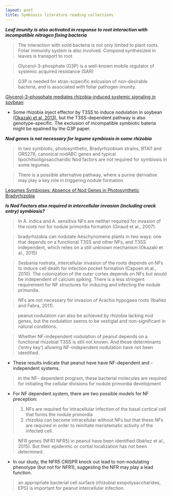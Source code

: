 ```yaml
---
layout: post
title: Symbiosis literature reading collections
---
```



_**Leaf imunity is also activated in response to root interaction with incompatible nitrogen fixing bacteria**_

>The interaction with soild bacteria is not only limited to plant roots. Foliar immunity system is also involved. Compond synthesized in leaves is transport to root

>Glycerol-3-phosphate (G3P) is a well-known mobile regulator of systemic acquired resistance (SAR)

>G3P is needed for stran-scpecific exlcusion of non-desirable bacteria, and is associated with foliar pathogen imunity.

[Glycerol-3-phosphate mediates rhizobia-induced systemic signaling in soybean](https://www.nature.com/articles/s41467-019-13318-8)

* Some rhizobia inject effector by T3SS to induce nodulation in soybean [(Okazaki et al, 2013)](https://www.pnas.org/content/110/42/17131.short), but the T3SS-dependent pathway is also genotype-specific. The exclusion of incompatible symbiotic bateria might be epalined by the G3P paper. 

**_Nod genes is not necessary for legume symbiosis in some rhizobia_**

>In two symbiotic, photosynthetic, Bradyrhizobium strains, BTAi1 and ORS278, canonical nodABC genes and typical lipochitooligosaccharidic Nod factors are not required for symbiosis in some legumes.

>There is a possible alternative pathway, where a purine derivative may play a key role in triggering nodule formation

[Legumes Symbioses: Absence of Nod Genes in Photosynthetic Bradyrhizobia](https://science.sciencemag.org/content/316/5829/1307.long)

**_Is Nod Factors also required in intercellular invasion (including crack entry) symbiosis?_**

>In A. indica and A. sensitiva NFs are neither required for invasion of the roots nor for nodule primordia formation (Giraud et al., 2007).

>bradyrhizobia can nodulate Aeschynomene plants in two ways: one that depends on a functional T3SS and other NFs, and T3SS independent, which relies on a still unknown mechanism.(Okazaki et al., 2015)

>Sesbania rostrata, intercellular invasion of the roots depends on NFs to induce cell death for infection pocket formation (Capoen et al., 2010). 
> The colonization of the outer cortex depends on NFs but would be independent of calcium spiking. 
>There is a less stringent requirement for NF structures for inducing and infecting the nodule primordia.

>NFs are not necessary for invasion of Arachis hypogaea roots (Ibañez and Fabra, 2011).


>peanut nodulation can also be achieved by rhizobia lacking nod genes, but the nodulation seems to be vestigial and non-significant in natural conditions.

>Whether NF-independent nodulation of peanut depends on a functional rhizobial T3SS is still not known. And those determinants (‘entry key’) allowing NF-independent nodulation have not been identified.

* These results indicate that peanut have have NF-dependent and -independent systems. 
>In the NF- dependent program, these bacterial molecules are required for initiating the cellular divisions for nodule primordia development

* For NF dependent system, there are two possible models for NF preception:
>1. NFs are required for intracellular infection of the basal cortical cell that forms the nodule primordia
>2. rhizobia can become intracellular without NFs but that these NFs are required in order to reinitiate meristematic activity of the infected cell.

> NFR genes (NFR1 NFR5) in peanut have been identified (Ibáñez et al., 2015). But their epidermic or cortial localization has not been determined. 

* In our study, the NFR5 CRISPR knock out lead to non-nodulating phenotype (but not for NFR1), suggesting the NFR may play a lead function.

>an appropriate bacterial cell surface (rhizobial exopolysaccharides, EPS) is important for peanut intercellular infection.



